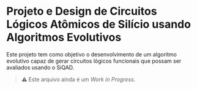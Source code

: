 # Projeto e Design de Circuitos Lógicos Atômicos de Silício usando Algoritmos Evolutivos

Este projeto tem como objetivo o desenvolvimento de um algoritmo evolutivo capaz de gerar circuitos lógicos funcionais que possam ser avaliados usando o SiQAD.

> :warning: Este arquivo ainda é um *Work in Progress*.
